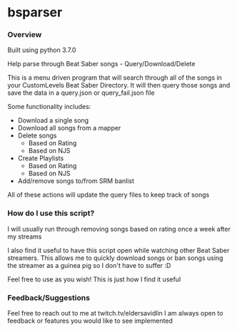 # bsparser

### Overview
Built using python 3.7.0

Help parse through Beat Saber songs - Query/Download/Delete

This is a menu driven program that will search through all of the songs in your CustomLevels Beat Saber Directory. It will then query those songs and save the data in a query.json or query_fail.json file

Some functionality includes:
- Download a single song
- Download all songs from a mapper
- Delete songs
  - Based on Rating
  - Based on NJS
- Create Playlists
  - Based on Rating
  - Based on NJS
- Add/remove songs to/from SRM banlist

All of these actions will update the query files to keep track of songs

### How do I use this script?

I will usually run through removing songs based on rating once a week after my streams 

I also find it useful to have this script open while watching other Beat Saber streamers. This allows me to quickly download songs or ban songs using the streamer as a guinea pig so I don't have to suffer :D

Feel free to use as you wish! This is just how I find it useful

### Feedback/Suggestions

Feel free to reach out to me at twitch.tv/eldersavidlin I am always open to feedback or features you would like to see implemented
